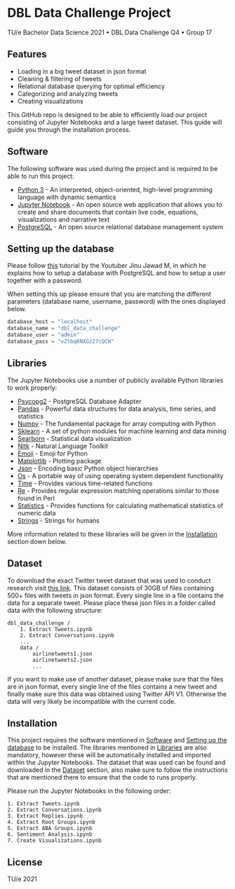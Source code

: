 # DBL Data Challenge Project
TU/e Bachelor Data Science 2021 • DBL Data Challenge Q4 • Group 17

## Features

- Loading in a big tweet dataset in json format
- Cleaning & filtering of tweets
- Relational database querying for optimal efficiency
- Categorizing and analyzing tweets
- Creating visualizations

This GitHub repo is designed to be able to efficiently load our project consisting of Jupyter Notebooks and a large tweet dataset. This guide will guide you through the installation process.

## Software

The following software was used during the project and is required to be able to run this project:

- [Python 3](https://www.python.org/download/releases/3.0/) - An interpreted, object-oriented, high-level programming language with dynamic semantics
- [Jupyter Notebook](https://jupyter.org/install) - An open source web application that allows you to create and share documents that contain live code, equations, visualizations and narrative text
- [PostgreSQL](https://www.postgresql.org/download/) - An open source relational database management system

## Setting up the database

Please follow [this](https://www.youtube.com/watch?v=O0WNoYO-29U) tutorial by the Youtuber Jinu Jawad M, in which he explains how to setup a database with PostgreSQL and how to setup a user together with a password.

When setting this up please ensure that you are matching the different parameters (database name, username, password) with the ones displayed below.
```py
database_host = "localhost"
database_name = "dbl_data_challenge"
database_user = "admin"
database_pass = "vZtbqKNXGz27cQCH"
```

## Libraries

The Jupyter Notebooks use a number of publicly available Python libraries to work properly:

- [Psycopg2](https://pypi.org/project/psycopg2/) - PostgreSQL Database Adapter
- [Pandas](https://pypi.org/project/pandas/) - Powerful data structures for data analysis, time series, and statistics
- [Numpy](https://pypi.org/project/numpy/) - The fundamental package for array computing with Python
- [Sklearn](https://pypi.org/project/scikit-learn/) - A set of python modules for machine learning and data mining
- [Searborn](https://pypi.org/project/seaborn/) - Statistical data visualization
- [Nltk](https://pypi.org/project/nltk/) - Natural Language Toolkit
- [Emoji](https://pypi.org/project/emoji/) - Emoji for Python
- [Matplotlib](https://pypi.org/project/matplotlib/) - Plotting package
- [Json](https://docs.python.org/3/library/json.html) - Encoding basic Python object hierarchies
- [Os](https://docs.python.org/3/library/os.html) - A portable way of using operating system dependent functionality
- [Time](https://docs.python.org/3/library/time.html) - Provides various time-related functions
- [Re](https://docs.python.org/3/library/re.html) - Provides regular expression matching operations similar to those found in Perl
- [Statistics](https://docs.python.org/3/library/statistics.html) - Provides functions for calculating mathematical statistics of numeric data
- [Strings](https://pypi.org/project/strings/) - Strings for humans

More information related to these libraries will be given in the [Installation](#installation) section down below.

## Dataset

To download the exact Twitter tweet dataset that was used to conduct research visit [this link](https://surfdrive.surf.nl/files/index.php/s/Dz082kih8yMGB5P). This dataset consists of 30GB of files containing 500+ files with tweets in json format. Every single line in a file contains the data for a separate tweet. Please place these json files in a folder called data with the following structure:
```
dbl_data_challenge /
    1. Extract Tweets.ipynb
    2. Extract Conversations.ipynb
    ...
    data /
        airlinetweets1.json
        airlinetweets2.json
        ...
```
If you want to make use of another dataset, please make sure that the files are in json format, every single line of the files contains a new tweet and finally make sure this data was obtained using Twitter API V1. Otherwise the data will very likely be incompatible with the current code.

## Installation

This project requires the software mentioned in [Software](#software) and [Setting up the database](#setting-up-the-database) to be installed. The libraries mentioned in [Libraries](#libraries) are also mandatory, however these will be automatically installed and imported within the Jupyter Notebooks. The dataset that was used can be found and downloaded in the [Dataset](#dataset) section, also make sure to follow the instructions that are mentioned there to ensure that the code to runs properly.

Please run the Jupyter Notebooks in the following order:
```
1. Extract Tweets.ipynb
2. Extract Conversations.ipynb
3. Extract Replies.ipynb
4. Extract Root Groups.ipynb
5. Extract ABA Groups.ipynb
6. Sentiment Analysis.ipynb
7. Create Visualizations.ipynb
```

## License

TU/e 2021
